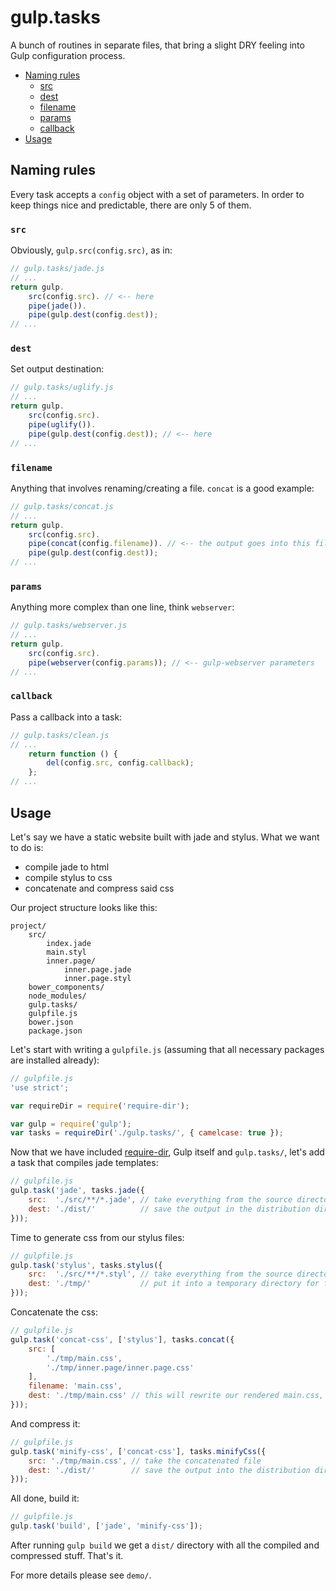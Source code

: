 # gulp.tasks

A bunch of routines in separate files, that bring a slight DRY feeling into Gulp configuration process.

- [Naming rules](#naming-rules)
	- [src](#src)
	- [dest](#dest)
	- [filename](#filename)
	- [params](#params)
	- [callback](#callback)
- [Usage](#usage)

## Naming rules

Every task accepts a `config` object with a set of parameters. In order to keep things nice and predictable, there are only 5 of them.

### `src`

Obviously, `gulp.src(config.src)`, as in:

```js
// gulp.tasks/jade.js
// ...
return gulp.
	src(config.src). // <-- here
	pipe(jade()).
	pipe(gulp.dest(config.dest));
// ...

```

### `dest`

Set output destination:

```js
// gulp.tasks/uglify.js
// ...
return gulp.
	src(config.src).
	pipe(uglify()).
	pipe(gulp.dest(config.dest)); // <-- here
// ...
```

### `filename`

Anything that involves renaming/creating a file. `concat` is a good example:

```js
// gulp.tasks/concat.js
// ...
return gulp.
	src(config.src).
	pipe(concat(config.filename)). // <-- the output goes into this file
	pipe(gulp.dest(config.dest));
// ...
```

### `params`

Anything more complex than one line, think `webserver`:

```js
// gulp.tasks/webserver.js
// ...
return gulp.
	src(config.src).
	pipe(webserver(config.params)); // <-- gulp-webserver parameters
// ...
```

### `callback`

Pass a callback into a task:

```js
// gulp.tasks/clean.js
// ...
	return function () {
		del(config.src, config.callback);
	};
// ...
```

## Usage

Let's say we have a static website built with jade and stylus. What we want to do is:

- compile jade to html
- compile stylus to css
- concatenate and compress said css

Our project structure looks like this:

```
project/
	src/
		index.jade
		main.styl
		inner.page/
			inner.page.jade
			inner.page.styl
	bower_components/
	node_modules/
	gulp.tasks/
	gulpfile.js
	bower.json
	package.json
```

Let's start with writing a `gulpfile.js` (assuming that all necessary packages are installed already):

```js
// gulpfile.js
'use strict';

var requireDir = require('require-dir');

var gulp = require('gulp');
var tasks = requireDir('./gulp.tasks/', { camelcase: true });
```

Now that we have included [require-dir](https://github.com/aseemk/requireDir), Gulp itself and `gulp.tasks/`, let's add a task that compiles jade templates:

```js
// gulpfile.js
gulp.task('jade', tasks.jade({
	src:  './src/**/*.jade', // take everything from the source directory
	dest: './dist/'          // save the output in the distribution directory
}));
```

Time to generate css from our stylus files:

```js
// gulpfile.js
gulp.task('stylus', tasks.stylus({
	src:  './src/**/*.styl', // take everything from the source directory
	dest: './tmp/'           // put it into a temporary directory for further concatenation
}));
```

Concatenate the css:

```js
// gulpfile.js
gulp.task('concat-css', ['stylus'], tasks.concat({
	src: [
		'./tmp/main.css',
		'./tmp/inner.page/inner.page.css'
	],
	filename: 'main.css',
	dest: './tmp/main.css' // this will rewrite our rendered main.css, but we don't really need it anyway
}));
```

And compress it:

```js
// gulpfile.js
gulp.task('minify-css', ['concat-css'], tasks.minifyCss({
	src: './tmp/main.css', // take the concatenated file
	dest: './dist/'        // save the output into the distribution directory
}));
```

All done, build it:
```js
// gulpfile.js
gulp.task('build', ['jade', 'minify-css']);
```

After running `gulp build` we get a `dist/` directory with all the compiled and compressed stuff. That's it.

For more details please see `demo/`.
